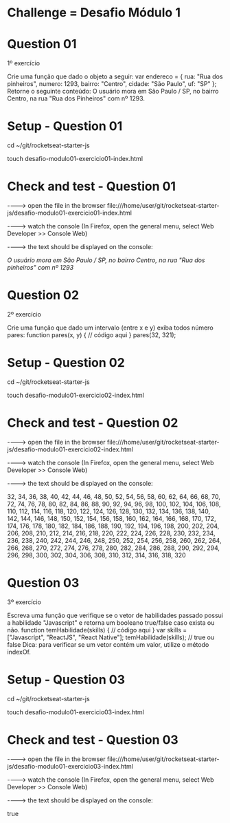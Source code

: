 # Challenge = Desafio Módulo 1

# Question 01

1º exercício

Crie uma função que dado o objeto a seguir:
var endereco = {
 rua: "Rua dos pinheiros",
 numero: 1293,
 bairro: "Centro",
 cidade: "São Paulo",
 uf: "SP"
};
Retorne o seguinte conteúdo:
O usuário mora em São Paulo / SP, no bairro Centro, na rua "Rua dos Pinheiros" com
nº 1293.

# Setup - Question 01

cd ~/git/rocketseat-starter-js

touch desafio-modulo01-exercicio01-index.html

# Check and test - Question 01

\----> open the file in the browser file:///home/user/git/rocketseat-starter-js/desafio-modulo01-exercicio01-index.html

\----> watch the console (In Firefox, open the general menu, select Web Developer >> Console Web)

\----> the text should be displayed on the console:

*O usuário mora em São Paulo / SP, no bairro Centro, na rua "Rua dos pinheiros" com nº 1293*

# Question 02

2º exercício

Crie uma função que dado um intervalo (entre x e y) exiba todos número pares:
function pares(x, y) {
 // código aqui
}
pares(32, 321);

# Setup - Question 02

cd ~/git/rocketseat-starter-js

touch desafio-modulo01-exercicio02-index.html

# Check and test - Question 02

\----> open the file in the browser file:///home/user/git/rocketseat-starter-js/desafio-modulo01-exercicio02-index.html

\----> watch the console (In Firefox, open the general menu, select Web Developer >> Console Web)

\----> the text should be displayed on the console:

32, 34, 36, 38, 40, 42, 44, 46, 48, 50, 52, 54, 56, 58, 60, 62, 64, 66, 68, 70, 72, 74, 76, 78, 80, 82, 84, 86, 88, 90, 92, 94, 96, 98, 100, 102, 104, 106, 108, 110, 112, 114, 116, 118, 120, 122, 124, 126, 128, 130, 132, 134, 136, 138, 140, 142, 144, 146, 148, 150, 152, 154, 156, 158, 160, 162, 164, 166, 168, 170, 172, 174, 176, 178, 180, 182, 184, 186, 188, 190, 192, 194, 196, 198, 200, 202, 204, 206, 208, 210, 212, 214, 216, 218, 220, 222, 224, 226, 228, 230, 232, 234, 236, 238, 240, 242, 244, 246, 248, 250, 252, 254, 256, 258, 260, 262, 264, 266, 268, 270, 272, 274, 276, 278, 280, 282, 284, 286, 288, 290, 292, 294, 296, 298, 300, 302, 304, 306, 308, 310, 312, 314, 316, 318, 320

# Question 03

3º exercício

Escreva uma função que verifique se o vetor de habilidades passado possui a habilidade "Javascript"
e retorna um booleano true/false caso exista ou não.
function temHabilidade(skills) {
 // código aqui
}
var skills = ["Javascript", "ReactJS", "React Native"];
temHabilidade(skills); // true ou false
Dica: para verificar se um vetor contém um valor, utilize o método indexOf.

# Setup - Question 03

cd ~/git/rocketseat-starter-js

touch desafio-modulo01-exercicio03-index.html

# Check and test - Question 03

\----> open the file in the browser file:///home/user/git/rocketseat-starter-js/desafio-modulo01-exercicio03-index.html

\----> watch the console (In Firefox, open the general menu, select Web Developer >> Console Web)

\----> the text should be displayed on the console:

true
